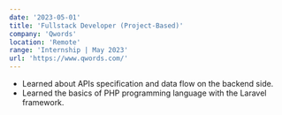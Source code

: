 ```yaml
---
date: '2023-05-01'
title: 'Fullstack Developer (Project-Based)'
company: 'Qwords'
location: 'Remote'
range: 'Internship | May 2023'
url: 'https://www.qwords.com/'
---
```


- Learned about APIs specification and data flow on the backend side.
- Learned the basics of PHP programming language with the Laravel framework.
